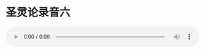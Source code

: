 # 圣灵论录音六

<audio style="width: 100%;" preload="false" controls controlslist="nodownload"><source src="//file.simai.life/audio/mp3/old/27417.mp3" type="audio/mpeg">Your browser does not support the audio element.</audio>


